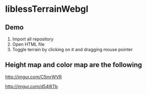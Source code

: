 # liblessTerrainWebgl


## Demo

1. Import all repository
2. Open HTML file
3. Toggle terrain by clicking on it and dragging mouse pointer

## Height map and color map are the following

http://imgur.com/C5mrWVR

http://imgur.com/d54l6Tb
